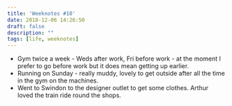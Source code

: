 ```yaml
---
title: 'Weeknotes #10'
date: 2018-12-06 14:26:50
draft: false
description: ""
tags: [life, weeknotes]
---
```


*   Gym twice a week - Weds after work, Fri before work - at the moment I prefer to go before work but it does mean getting up earlier. 
*   Running on Sunday - really muddy, lovely to get outside after all the time in the gym on the machines.
*   Went to Swindon to the designer outlet to get some clothes. Arthur loved the train ride round the shops.